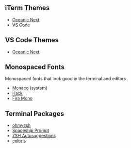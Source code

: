 ## iTerm Themes
* [Oceanic Next](https://github.com/mhartington/oceanic-next-iterm)
* [VS Code](https://github.com/tallpants/vscode-theme-iterm2)

## VS Code Themes
* [Oceanic Next](https://github.com/voronianski/oceanic-next-color-scheme)

## Monospaced Fonts
Monospaced fonts that look good in the terminal and editors

* [Monaco](https://en.wikipedia.org/wiki/Monaco_(typeface)) (system)
* [Hack](https://github.com/source-foundry/Hack)
* [Fira Mono](https://fonts.google.com/specimen/Fira+Mono)

## Terminal Packages
* [ohmyzsh](https://github.com/ohmyzsh/ohmyzsh)
* [Spaceship Prompt](https://github.com/denysdovhan/spaceship-prompt)
* [ZSH Autosuggestions](https://github.com/zsh-users/zsh-autosuggestions)
* [colorls](https://github.com/athityakumar/colorls)
